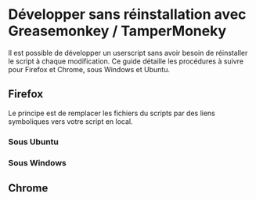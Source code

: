 Développer sans réinstallation avec Greasemonkey / TamperMoneky
===============================================================

Il est possible de développer un userscript sans avoir besoin de réinstaller le script à chaque modification. Ce guide détaille les procédures à suivre pour Firefox et Chrome, sous Windows et Ubuntu.

Firefox
-------

Le principe est de remplacer les fichiers du scripts par des liens symboliques vers votre script en local.

### Sous Ubuntu


### Sous Windows

Chrome
------
